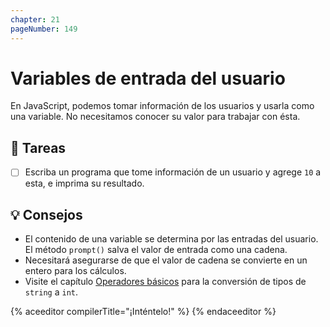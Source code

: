 ```yaml
---
chapter: 21
pageNumber: 149
---
```

# Variables de entrada del usuario

En JavaScript, podemos tomar información de los usuarios y usarla como una variable. No necesitamos conocer su valor para trabajar con ésta.

## 📝 Tareas

- [ ] Escriba un programa que tome información de un usuario y agrege `10` a esta, e imprima su resultado.

## 💡 Consejos

- El contenido de una variable se determina por las entradas del usuario. El método `prompt()` salva el valor de entrada como una cadena.
- Necesitará asegurarse de que el valor de cadena se convierte en un entero para los cálculos.
- Visite el capítulo [Operadores básicos](../numbers/operators.md) para la conversión de tipos de `string` a `int`.

{% aceeditor compilerTitle="¡Inténtelo!" %}
{% endaceeditor %}
